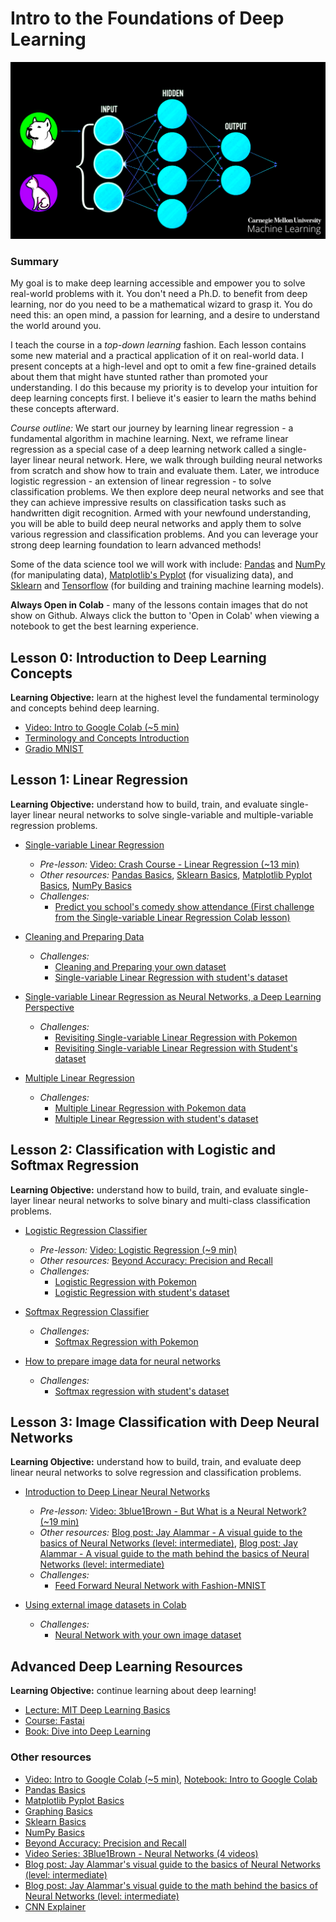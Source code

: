 # Intro to the Foundations of Deep Learning

![Cat Dog Deep Learning](https://github.com/krmiddlebrook/intro_to_deep_learning/blob/master/images/cat-dog-ml-gif.gif)

### Summary

My goal is to make deep learning accessible and empower you to solve real-world problems with it. You don't need a Ph.D. to benefit from deep learning, nor do you need to be a mathematical wizard to grasp it. You do need this: an open mind, a passion for learning, and a desire to understand the world around you.

I teach the course in a _top-down learning_ fashion. Each lesson contains some new material and a practical application of it on real-world data. I present concepts at a high-level and opt to omit a few fine-grained details about them that might have stunted rather than promoted your understanding. I do this because my priority is to develop your intuition for deep learning concepts first. I believe it's easier to learn the maths behind these concepts afterward.

_Course outline:_
We start our journey by learning linear regression - a fundamental algorithm in machine learning. Next, we reframe linear regression as a special case of a deep learning network called a single-layer linear neural network. Here, we walk through building neural networks from scratch and show how to train and evaluate them. Later, we introduce logistic regression - an extension of linear regression - to solve classification problems. We then explore deep neural networks and see that they can achieve impressive results on classification tasks such as handwritten digit recognition. Armed with your newfound understanding, you will be able to build deep neural networks and apply them to solve various regression and classification problems. And you can leverage your strong deep learning foundation to learn advanced methods!

Some of the data science tool we will work with include: [Pandas](../basics/Basics_Pandas.ipynb) and [NumPy](../basics/Basics_NumPy.ipynb) (for manipulating data), [Matplotlib's Pyplot](../basics/Basic_Matplotlib_Pyplot.ipynb) (for visualizing data), and [Sklearn](../basics/Basics_Sklearn.ipynb) and
[Tensorflow](https://www.tensorflow.org/) (for building and training machine learning models).

**Always Open in Colab** - many of the lessons contain images that do not show on Github. Always click the button to 'Open in Colab' when viewing a notebook to get the best learning experience.

## Lesson 0: Introduction to Deep Learning Concepts

**Learning Objective:** learn at the highest level the fundamental terminology and concepts behind deep learning.

- [Video: Intro to Google Colab (~5 min)](https://www.youtube.com/watch?v=inN8seMm7UI)
- [Terminology and Concepts Introduction](./lesson%200%20-%20machine%20learning/Intro_to_Machine_Learning.ipynb)
- [Gradio MNIST](./lesson%200%20-%20machine%20learning/Gradio_MNIST_Tutorial.ipynb)

## Lesson 1: Linear Regression

**Learning Objective:** understand how to build, train, and evaluate single-layer linear neural networks to solve single-variable and multiple-variable regression problems.

- [Single-variable Linear Regression](./lesson%201%20-%20linear%20regression/examples/From_Linear_Regression_to_Deep_Learning.ipynb)

  - _Pre-lesson:_ [Video: Crash Course - Linear Regression (~13 min)](https://www.youtube.com/watch?v=WWqE7YHR4Jc&t=13s)
  - _Other resources:_ [Pandas Basics](../basics/Basics_Pandas.ipynb), [Sklearn Basics](../basics/Basics_Sklearn.ipynb), [Matplotlib Pyplot Basics](../basics/Basic_Matplotlib_Pyplot.ipynb), [NumPy Basics](../basics/Basics_NumPy.ipynb)
  - _Challenges:_
    - [Predict you school's comedy show attendance (First challenge from the Single-variable Linear Regression Colab lesson)](./lesson%201%20-%20linear%20regression/examples/From_Linear_Regression_to_Deep_Learning.ipynb)

- [Cleaning and Preparing Data](https://github.com/krmiddlebrook/intro_to_deep_learning/blob/master/machine_learning/mini_lessons/Cleaning_Data.ipynb)

  - _Challenges:_
    - [Cleaning and Preparing your own dataset](https://github.com/krmiddlebrook/intro_to_deep_learning/blob/master/machine_learning/mini_lessons/cleaning_and_preparing_your_own_dataset.ipynb)
    - [Single-variable Linear Regression with student's dataset](https://github.com/krmiddlebrook/intro_to_deep_learning/blob/master/machine_learning/lesson%201%20-%20linear%20regression/challenges/simple-linear-regression-2.ipynb)

- [Single-variable Linear Regression as Neural Networks, a Deep Learning Perspective](https://github.com/krmiddlebrook/intro_to_deep_learning/blob/master/machine_learning/lesson%201%20-%20linear%20regression/examples/linear-regression-deep-dive.ipynb)

  - _Challenges:_
    - [Revisiting Single-variable Linear Regression with Pokemon](https://github.com/krmiddlebrook/intro_to_deep_learning/blob/master/machine_learning/lesson%201%20-%20linear%20regression/challenges/revisting-simple-linear-regression-pokemon.ipynb)
    - [Revisiting Single-variable Linear Regression with Student's dataset](https://github.com/krmiddlebrook/intro_to_deep_learning/blob/master/machine_learning/lesson%201%20-%20linear%20regression/challenges/simple-linear-regression-2-revisited.ipynb)

- [Multiple Linear Regression](https://github.com/krmiddlebrook/intro_to_deep_learning/blob/master/machine_learning/lesson%201%20-%20linear%20regression/examples/multiple-linear-regression.ipynb)
  - _Challenges:_
    - [Multiple Linear Regression with Pokemon data](https://github.com/krmiddlebrook/intro_to_deep_learning/blob/master/machine_learning/lesson%201%20-%20linear%20regression/challenges/multiple-linear-regression-pokemon.ipynb)
    - [Multiple Linear Regression with student's dataset](https://github.com/krmiddlebrook/intro_to_deep_learning/blob/master/machine_learning/lesson%201%20-%20linear%20regression/challenges/multiple-linear-regression-2.ipynb)

## Lesson 2: Classification with Logistic and Softmax Regression

**Learning Objective:** understand how to build, train, and evaluate single-layer linear neural networks to solve binary and multi-class classification problems.

- [Logistic Regression Classifier](https://github.com/krmiddlebrook/intro_to_deep_learning/blob/master/machine_learning/lesson%202%20-%20logistic%20regression/logistic-regression.ipynb)

  - _Pre-lesson:_ [Video: Logistic Regression (~9 min)](https://www.youtube.com/watch?v=yIYKR4sgzI8)
  - _Other resources:_ [Beyond Accuracy: Precision and Recall](https://towardsdatascience.com/beyond-accuracy-precision-and-recall-3da06bea9f6c)
  - _Challenges:_
    - [Logistic Regression with Pokemon](https://github.com/krmiddlebrook/intro_to_deep_learning/blob/master/machine_learning/lesson%202%20-%20logistic%20regression/challenges/logistic-regression-pokemon.ipynb)
    - [Logistic Regression with student's dataset](https://github.com/krmiddlebrook/intro_to_deep_learning/blob/master/machine_learning/lesson%202%20-%20logistic%20regression/challenges/logistic-regression-2.ipynb)

- [Softmax Regression Classifier](https://github.com/krmiddlebrook/intro_to_deep_learning/blob/master/machine_learning/lesson%202%20-%20logistic%20regression/softmax-regression.ipynb)

  - _Challenges:_
    - [Softmax Regression with Pokemon](https://github.com/krmiddlebrook/intro_to_deep_learning/blob/master/machine_learning/lesson%202%20-%20logistic%20regression/challenges/softmax-regression-pokemon.ipynb)

- [How to prepare image data for neural networks](https://github.com/krmiddlebrook/intro_to_deep_learning/blob/master/machine_learning/mini_lessons/image_data.ipynb)
  - _Challenges:_
    - [Softmax regression with student's dataset](https://github.com/krmiddlebrook/intro_to_deep_learning/blob/master/machine_learning/lesson%202%20-%20logistic%20regression/challenges/softmax-regression-2.ipynb)

## Lesson 3: Image Classification with Deep Neural Networks

**Learning Objective:** understand how to build, train, and evaluate deep linear neural networks to solve regression and classification problems.

- [Introduction to Deep Linear Neural Networks](https://github.com/krmiddlebrook/intro_to_deep_learning/blob/master/machine_learning/lesson%203%20-%20Neural%20Networks/intro-to-neural-networks.ipynb)

  - _Pre-lesson:_ [Video: 3blue1Brown - But What is a Neural Network? (~19 min)](https://www.youtube.com/watch?v=aircAruvnKk)
  - _Other resources:_ [Blog post: Jay Alammar - A visual guide to the basics of Neural Networks (level: intermediate)](http://jalammar.github.io/visual-interactive-guide-basics-neural-networks/), [Blog post: Jay Alammar - A visual guide to the math behind the basics of Neural Networks (level: intermediate)](https://jalammar.github.io/feedforward-neural-networks-visual-interactive/)
  - _Challenges:_
    - [Feed Forward Neural Network with Fashion-MNIST](https://github.com/krmiddlebrook/intro_to_deep_learning/blob/master/machine_learning/lesson%203%20-%20Neural%20Networks/challenges/neural_networks_1.ipynb)

- [Using external image datasets in Colab](https://github.com/krmiddlebrook/intro_to_deep_learning/blob/master/machine_learning/mini_lessons/external-datasets-in-colab.ipynb)
  - _Challenges:_
    - [Neural Network with your own image dataset](https://github.com/krmiddlebrook/intro_to_deep_learning/blob/master/machine_learning/lesson%203%20-%20Neural%20Networks/challenges/neural_networks_own_data.ipynb)

## Advanced Deep Learning Resources

**Learning Objective:** continue learning about deep learning!

- [Lecture: MIT Deep Learning Basics](https://www.youtube.com/watch?v=O5xeyoRL95U&list=PLrAXtmErZgOeiKm4sgNOknGvNjby9efdf)
- [Course: Fastai](https://course.fast.ai/)
- [Book: Dive into Deep Learning](https://d2l.ai/index.html)

### Other resources

- [Video: Intro to Google Colab (~5 min)](https://www.youtube.com/watch?v=inN8seMm7UI), [Notebook: Intro to Google Colab](https://colab.research.google.com/notebooks/welcome.ipynb#scrollTo=5fCEDCU_qrC0)
- [Pandas Basics](../basics/Basics_Pandas.ipynb)
- [Matplotlib Pyplot Basics](../basics/Basic_Matplotlib_Pyplot.ipynb)
- [Graphing Basics](../basics/Basics_Graphing.ipynb)
- [Sklearn Basics](../basics/Basics_Sklearn.ipynb)
- [NumPy Basics](../basics/Basics_NumPy.ipynb)
- [Beyond Accuracy: Precision and Recall](https://towardsdatascience.com/beyond-accuracy-precision-and-recall-3da06bea9f6c)
- [Video Series: 3Blue1Brown - Neural Networks (4 videos)](https://www.youtube.com/playlist?list=PLZHQObOWTQDNU6R1_67000Dx_ZCJB-3pi)
- [Blog post: Jay Alammar's visual guide to the basics of Neural Networks (level: intermediate)](http://jalammar.github.io/visual-interactive-guide-basics-neural-networks/)
- [Blog post: Jay Alammar's visual guide to the math behind the basics of Neural Networks (level: intermediate)](https://jalammar.github.io/feedforward-neural-networks-visual-interactive/)
- [CNN Explainer](https://poloclub.github.io/cnn-explainer/)
